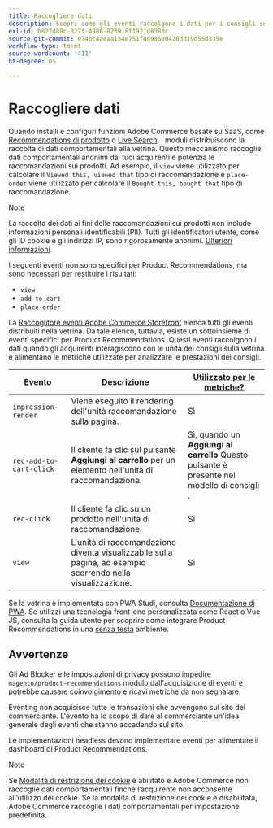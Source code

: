 ```yaml
---
title: Raccogliere dati
description: Scopri come gli eventi raccolgono i dati per i consigli sui prodotti.
exl-id: b827d88c-327f-4986-8239-8f1921d8383c
source-git-commit: e74bc4aeaa154e751f8d986e0426dd19d55d335e
workflow-type: tm+mt
source-wordcount: '411'
ht-degree: 0%

---
```


# Raccogliere dati

Quando installi e configuri funzioni Adobe Commerce basate su SaaS, come [Recommendations di prodotto](install-configure.md) o [Live Search](https://experienceleague.adobe.com/docs/commerce-merchant-services/live-search/onboard/install.html), i moduli distribuiscono la raccolta di dati comportamentali alla vetrina. Questo meccanismo raccoglie dati comportamentali anonimi dai tuoi acquirenti e potenzia le raccomandazioni sui prodotti. Ad esempio, il `view` viene utilizzato per calcolare il `Viewed this, viewed that` tipo di raccomandazione e `place-order` viene utilizzato per calcolare il `Bought this, bought that` tipo di raccomandazione.

>[!NOTE]
>
>La raccolta dei dati ai fini delle raccomandazioni sui prodotti non include informazioni personali identificabili (PII). Tutti gli identificatori utente, come gli ID cookie e gli indirizzi IP, sono rigorosamente anonimi. [Ulteriori informazioni](https://www.adobe.com/privacy/experience-cloud.html).

I seguenti eventi non sono specifici per Product Recommendations, ma sono necessari per restituire i risultati:

- `view`
- `add-to-cart`
- `place-order`

La [Raccoglitore eventi Adobe Commerce Storefront](https://developer.adobe.com/commerce/services/shared-services/storefront-events/collector/#quick-start) elenca tutti gli eventi distribuiti nella vetrina. Da tale elenco, tuttavia, esiste un sottoinsieme di eventi specifici per Product Recommendations. Questi eventi raccolgono i dati quando gli acquirenti interagiscono con le unità dei consigli sulla vetrina e alimentano le metriche utilizzate per analizzare le prestazioni dei consigli.

| Evento | Descrizione | [Utilizzato per le metriche?](workspace.md) |
| --- | --- | --- |
| `impression-render` | Viene eseguito il rendering dell&#39;unità raccomandazione sulla pagina. | Sì |
| `rec-add-to-cart-click` | Il cliente fa clic sul pulsante **Aggiungi al carrello** per un elemento nell&#39;unità di raccomandazione. | Sì, quando un **Aggiungi al carrello** Questo pulsante è presente nel modello di consigli . |
| `rec-click` | Il cliente fa clic su un prodotto nell&#39;unità di raccomandazione. | Sì |
| `view` | L&#39;unità di raccomandazione diventa visualizzabile sulla pagina, ad esempio scorrendo nella visualizzazione. | Sì |

Se la vetrina è implementata con PWA Studi, consulta [Documentazione di PWA](https://developer.adobe.com/commerce/pwa-studio/integrations/product-recommendations/). Se utilizzi una tecnologia front-end personalizzata come React o Vue JS, consulta la guida utente per scoprire come integrare Product Recommendations in una [senza testa](headless.md) ambiente.

## Avvertenze

Gli Ad Blocker e le impostazioni di privacy possono impedire `magento/product-recommendations` modulo dall&#39;acquisizione di eventi e potrebbe causare coinvolgimento e ricavi [metriche](workspace.md) da non segnalare.

Eventing non acquisisce tutte le transazioni che avvengono sul sito del commerciante. L&#39;evento ha lo scopo di dare al commerciante un&#39;idea generale degli eventi che stanno accadendo sul sito.

Le implementazioni headless devono implementare eventi per alimentare il dashboard di Product Recommendations.

>[!NOTE]
>
>Se [Modalità di restrizione dei cookie](https://experienceleague.adobe.com/docs/commerce-admin/start/compliance/privacy/compliance-cookie-law.html) è abilitato e Adobe Commerce non raccoglie dati comportamentali finché l’acquirente non acconsente all’utilizzo dei cookie. Se la modalità di restrizione dei cookie è disabilitata, Adobe Commerce raccoglie i dati comportamentali per impostazione predefinita.
